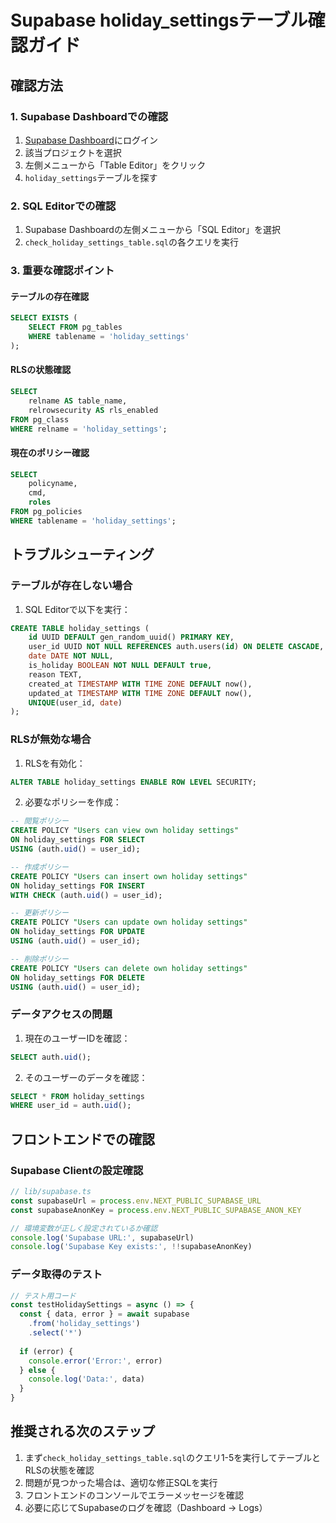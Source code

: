# Supabase holiday_settingsテーブル確認ガイド

## 確認方法

### 1. Supabase Dashboardでの確認

1. [Supabase Dashboard](https://app.supabase.com)にログイン
2. 該当プロジェクトを選択
3. 左側メニューから「Table Editor」をクリック
4. `holiday_settings`テーブルを探す

### 2. SQL Editorでの確認

1. Supabase Dashboardの左側メニューから「SQL Editor」を選択
2. `check_holiday_settings_table.sql`の各クエリを実行

### 3. 重要な確認ポイント

#### テーブルの存在確認
```sql
SELECT EXISTS (
    SELECT FROM pg_tables
    WHERE tablename = 'holiday_settings'
);
```

#### RLSの状態確認
```sql
SELECT 
    relname AS table_name,
    relrowsecurity AS rls_enabled
FROM pg_class
WHERE relname = 'holiday_settings';
```

#### 現在のポリシー確認
```sql
SELECT 
    policyname,
    cmd,
    roles
FROM pg_policies
WHERE tablename = 'holiday_settings';
```

## トラブルシューティング

### テーブルが存在しない場合

1. SQL Editorで以下を実行：
```sql
CREATE TABLE holiday_settings (
    id UUID DEFAULT gen_random_uuid() PRIMARY KEY,
    user_id UUID NOT NULL REFERENCES auth.users(id) ON DELETE CASCADE,
    date DATE NOT NULL,
    is_holiday BOOLEAN NOT NULL DEFAULT true,
    reason TEXT,
    created_at TIMESTAMP WITH TIME ZONE DEFAULT now(),
    updated_at TIMESTAMP WITH TIME ZONE DEFAULT now(),
    UNIQUE(user_id, date)
);
```

### RLSが無効な場合

1. RLSを有効化：
```sql
ALTER TABLE holiday_settings ENABLE ROW LEVEL SECURITY;
```

2. 必要なポリシーを作成：
```sql
-- 閲覧ポリシー
CREATE POLICY "Users can view own holiday settings" 
ON holiday_settings FOR SELECT 
USING (auth.uid() = user_id);

-- 作成ポリシー
CREATE POLICY "Users can insert own holiday settings" 
ON holiday_settings FOR INSERT 
WITH CHECK (auth.uid() = user_id);

-- 更新ポリシー
CREATE POLICY "Users can update own holiday settings" 
ON holiday_settings FOR UPDATE 
USING (auth.uid() = user_id);

-- 削除ポリシー
CREATE POLICY "Users can delete own holiday settings" 
ON holiday_settings FOR DELETE 
USING (auth.uid() = user_id);
```

### データアクセスの問題

1. 現在のユーザーIDを確認：
```sql
SELECT auth.uid();
```

2. そのユーザーのデータを確認：
```sql
SELECT * FROM holiday_settings 
WHERE user_id = auth.uid();
```

## フロントエンドでの確認

### Supabase Clientの設定確認
```typescript
// lib/supabase.ts
const supabaseUrl = process.env.NEXT_PUBLIC_SUPABASE_URL
const supabaseAnonKey = process.env.NEXT_PUBLIC_SUPABASE_ANON_KEY

// 環境変数が正しく設定されているか確認
console.log('Supabase URL:', supabaseUrl)
console.log('Supabase Key exists:', !!supabaseAnonKey)
```

### データ取得のテスト
```typescript
// テスト用コード
const testHolidaySettings = async () => {
  const { data, error } = await supabase
    .from('holiday_settings')
    .select('*')
  
  if (error) {
    console.error('Error:', error)
  } else {
    console.log('Data:', data)
  }
}
```

## 推奨される次のステップ

1. まず`check_holiday_settings_table.sql`のクエリ1-5を実行してテーブルとRLSの状態を確認
2. 問題が見つかった場合は、適切な修正SQLを実行
3. フロントエンドのコンソールでエラーメッセージを確認
4. 必要に応じてSupabaseのログを確認（Dashboard → Logs）